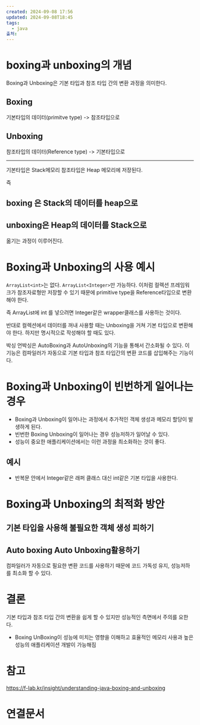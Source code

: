 ```yaml
---
created: 2024-09-08 17:56
updated: 2024-09-08T18:45
tags:
  - java
출처: 
---
```

# boxing과 unboxing의 개념
Boxing과 Unboxing은 기본 타입과 참조 타입 간의 변환 과정을 의미한다. 

## Boxing
기본타입의 데이터(primitve type) -> 참조타입으로

## Unboxing
참조타입의 데이터(Reference type) -> 기본타입으로

---
기본타입은 Stack메모리 참조타입은 Heap 메모리에 저장된다. 

즉
## boxing 은 Stack의 데이터를 heap으로

## unboxing은 Heap의 데이터를 Stack으로
옮기는 과정이 이루어진다. 

# Boxing과 Unboxing의 사용 예시
`ArrayList<int>`는 없다.
`ArrayList<Integer>`만 가능하다.
이처럼 컬렉션 프레임워크가 참조자료형만 저장할 수 있기 때문에 primitive type을 Reference타입으로 변환해야 한다.

즉 ArrayList에 int 를 넣으려면 Integer같은 wrapper클래스를 사용하는 것이다. 

반대로 컬렉션에서 데이터를 꺼내 사용할 때는 Unboxing을 거쳐 기본 타입으로 변환해야 한다.
하지만 명시적으로 작성해야 할 때도 있다.


박싱 언박싱은 AutoBoxing과 AutoUnboxing의 기능을 통해서 간소화될 수 있다. 
이 기능은 컴파일러가 자동으로 기본 타입과 참조 타입간의 변환 코드를 삽입해주는 기능이다.


# Boxing과 Unboxing이 빈번하게 일어나는 경우
- Boxing과 Unboxing이 일어나는 과정에서 추가적인 객체 생성과 메모리 할당이 발생하게 된다. 
- 빈번한 Boxing Unboxing이 일어나는 경우 성능저하가  일어날 수 있다.
- 성능이 중요한 애플리케이션에서는 이런 과정을 최소화하는 것이 좋다.

## 예시
- 반복문 안에서 Integer같은 래퍼 클래스 대신 int같은 기본 타입을 사용한다.


# Boxing과 Unboxing의 최적화 방안
## 기본 타입을 사용해 불필요한 객체 생성 피하기
## Auto boxing Auto Unboxing활용하기
컴파일러가 자동으로 필요한 변환 코드를 사용하기 때문에 코드 가독성 유지, 성능저하를 최소화 할 수 있다.

# 결론
기본 타입과 참조 타입 간의 변환을 쉽게 할 수 있지만 성능적인 측면에서 주의를 요한다.
- Boxing UnBoxing이 성능에 미치는 영향을 이해하고 효율적인 메모리 사용과 높은 성능의 애플리케이션 개발이 가능해짐


# 참고
https://f-lab.kr/insight/understanding-java-boxing-and-unboxing

# 연결문서